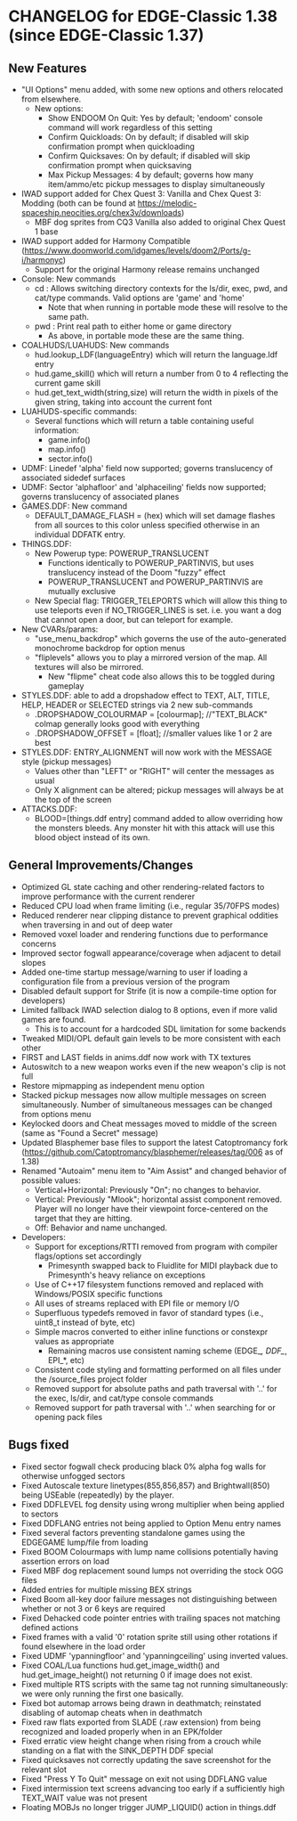 CHANGELOG for EDGE-Classic 1.38 (since EDGE-Classic 1.37)
====================================

New Features
------------
+ "UI Options" menu added, with some new options and others relocated from elsewhere. 
  - New options:
    - Show ENDOOM On Quit: Yes by default; 'endoom' console command will work regardless of this setting
    - Confirm Quickloads: On by default; if disabled will skip confirmation prompt when quickloading
    - Confirm Quicksaves: On by default; if disabled will skip confirmation prompt when quicksaving
    - Max Pickup Messages: 4 by default; governs how many item/ammo/etc pickup messages to display simultaneously
+ IWAD support added for Chex Quest 3: Vanilla and Chex Quest 3: Modding (both can be found at https://melodic-spaceship.neocities.org/chex3v/downloads)
  - MBF dog sprites from CQ3 Vanilla also added to original Chex Quest 1 base
+ IWAD support added for Harmony Compatible (https://www.doomworld.com/idgames/levels/doom2/Ports/g-i/harmonyc)
  - Support for the original Harmony release remains unchanged
+ Console: New commands
  - cd : Allows switching directory contexts for the ls/dir, exec, pwd, and cat/type commands. Valid options are 'game' and 'home'
    - Note that when running in portable mode these will resolve to the same path.
  - pwd : Print real path to either home or game directory
    - As above, in portable mode these are the same thing.
+ COALHUDS/LUAHUDS: New commands 
	- hud.lookup_LDF(languageEntry) which will return the language.ldf entry
	- hud.game_skill() which will return a number from 0 to 4 reflecting the current game skill
	- hud.get_text_width(string,size) will return the width in pixels of the given string, taking into account the current font
+ LUAHUDS-specific commands:
  - Several functions which will return a table containing useful information:
    - game.info()
    - map.info()
    - sector.info()
+ UDMF: Linedef 'alpha' field now supported; governs translucency of associated sidedef surfaces
+ UDMF: Sector 'alphafloor' and 'alphaceiling' fields now supported; governs translucency of associated planes
+ GAMES.DDF: New command 
	- DEFAULT_DAMAGE_FLASH = (hex) which will set damage flashes from all sources to this color unless specified otherwise in an individual DDFATK entry.
+ THINGS.DDF: 
  - New Powerup type: POWERUP_TRANSLUCENT
    - Functions identically to POWERUP_PARTINVIS, but uses translucency instead of the Doom "fuzzy" effect
    - POWERUP_TRANSLUCENT and POWERUP_PARTINVIS are mutually exclusive
  - New Special flag: TRIGGER_TELEPORTS which will allow this thing to use teleports even if NO_TRIGGER_LINES is set. i.e. you want a dog that cannot open a door, but can teleport for example.
+ New CVARs/params:
  - "use_menu_backdrop" which governs the use of the auto-generated monochrome backdrop for option menus
  - "fliplevels" allows you to play a mirrored version of the map. All textures will also be mirrored.
    - New "flipme" cheat code also allows this to be toggled during gameplay
+ STYLES.DDF: able to add a dropshadow effect to TEXT, ALT, TITLE, HELP, HEADER or SELECTED strings via 2 new sub-commands
  - .DROPSHADOW_COLOURMAP = [colourmap];  //"TEXT_BLACK" colmap generally looks good with everything
  - .DROPSHADOW_OFFSET = [float]; //smaller values like 1 or 2 are best
+ STYLES.DDF: ENTRY_ALIGNMENT will now work with the MESSAGE style (pickup messages)
  - Values other than "LEFT" or "RIGHT" will center the messages as usual
  - Only X alignment can be altered; pickup messages will always be at the top of the screen
+ ATTACKS.DDF: 
  - BLOOD=[things.ddf entry] command added to allow overriding how the monsters bleeds. Any monster hit with this attack will use this blood object instead of its own.


General Improvements/Changes
--------------------
- Optimized GL state caching and other rendering-related factors to improve performance with the current renderer
- Reduced CPU load when frame limiting (i.e., regular 35/70FPS modes)
- Reduced renderer near clipping distance to prevent graphical oddities when traversing in and out of deep water
- Removed voxel loader and rendering functions due to performance concerns
- Improved sector fogwall appearance/coverage when adjacent to detail slopes
- Added one-time startup message/warning to user if loading a configuration file from a previous version of the program
- Disabled default support for Strife (it is now a compile-time option for developers)
- Limited fallback IWAD selection dialog to 8 options, even if more valid games are found.
  - This is to account for a hardcoded SDL limitation for some backends
- Tweaked MIDI/OPL default gain levels to be more consistent with each other
- FIRST and LAST fields in anims.ddf now work with TX textures
- Autoswitch to a new weapon works even if the new weapon's clip is not full
- Restore mipmapping as independent menu option
- Stacked pickup messages now allow multiple messages on screen simultaneously. Number of simultaneous messages can be changed from options menu
- Keylocked doors and Cheat messages moved to middle of the screen (same as "Found a Secret" message)
- Updated Blasphemer base files to support the latest Catoptromancy fork (https://github.com/Catoptromancy/blasphemer/releases/tag/006 as of 1.38)
- Renamed "Autoaim" menu item to "Aim Assist" and changed behavior of possible values:
  - Vertical+Horizontal: Previously "On"; no changes to behavior.
  - Vertical: Previously "Mlook"; horizontal assist component removed. Player will no longer have their viewpoint force-centered on the target that they are hitting.
  - Off: Behavior and name unchanged.
- Developers:
  - Support for exceptions/RTTI removed from program with compiler flags/options set accordingly
    - Primesynth swapped back to Fluidlite for MIDI playback due to Primesynth's heavy reliance on exceptions
  - Use of C++17 filesystem functions removed and replaced with Windows/POSIX specific functions
  - All uses of streams replaced with EPI file or memory I/O
  - Superfluous typedefs removed in favor of standard types (i.e., uint8_t instead of byte, etc)
  - Simple macros converted to either inline functions or constexpr values as appropriate
    - Remaining macros use consistent naming scheme (EDGE_*, DDF_*, EPI_*, etc)
  - Consistent code styling and formatting performed on all files under the /source_files project folder
  - Removed support for absolute paths and path traversal with '..' for the exec, ls/dir, and cat/type console commands
  - Removed support for path traversal with '..' when searching for or opening pack files
 


Bugs fixed
----------
- Fixed sector fogwall check producing black 0% alpha fog walls for otherwise unfogged sectors
- Fixed Autoscale texture linetypes(855,856,857) and Brightwall(850) being USEable (repeatedly) by the player.
- Fixed DDFLEVEL fog density using wrong multiplier when being applied to sectors
- Fixed DDFLANG entries not being applied to Option Menu entry names
- Fixed several factors preventing standalone games using the EDGEGAME lump/file from loading
- Fixed BOOM Colourmaps with lump name collisions potentially having assertion errors on load
- Fixed MBF dog replacement sound lumps not overriding the stock OGG files
- Added entries for multiple missing BEX strings
- Fixed Boom all-key door failure messages not distinguishing between whether or not 3 or 6 keys are required
- Fixed Dehacked code pointer entries with trailing spaces not matching defined actions
- Fixed frames with a valid '0' rotation sprite still using other rotations if found elsewhere in the load order
- Fixed UDMF 'ypanningfloor' and 'ypanningceiling' using inverted values.
- Fixed COAL/Lua functions hud.get_image_width() and hud.get_image_height() not returning 0 if image does not exist.
- Fixed multiple RTS scripts with the same tag not running simultaneously: we were only running the first one basically.
- Fixed bot automap arrows being drawn in deathmatch; reinstated disabling of automap cheats when in deathmatch
- Fixed raw flats exported from SLADE (.raw extension) from being recognized and loaded properly when in an EPK/folder
- Fixed erratic view height change when rising from a crouch while standing on a flat with the SINK_DEPTH DDF special
- Fixed quicksaves not correctly updating the save screenshot for the relevant slot
- Fixed "Press Y To Quit" message on exit not using DDFLANG value
- Fixed intermission text screens advancing too early if a sufficiently high TEXT_WAIT value was not present
- Floating MOBJs no longer trigger JUMP_LIQUID() action in things.ddf 
